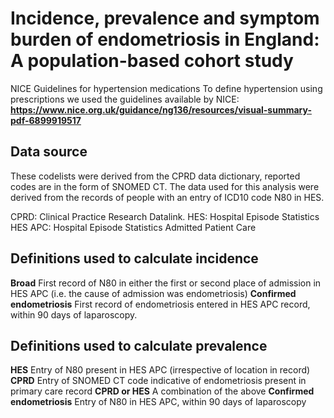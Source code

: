 # Incidence, prevalence and symptom burden of endometriosis in England: A population-based cohort study #

NICE Guidelines for hypertension medications
To define hypertension using prescriptions we used the guidelines available by NICE: **https://www.nice.org.uk/guidance/ng136/resources/visual-summary-pdf-6899919517**

## Data source
These codelists were derived from the CPRD data dictionary, reported codes are in the form of SNOMED CT.
The data used for this analysis were derived from the records of people with an entry of ICD10 code N80 in HES.

CPRD: Clinical Practice Research Datalink. 
HES: Hospital Episode Statistics
HES APC: Hospital Episode Statistics Admitted Patient Care
## Definitions used to calculate incidence
**Broad**
First record of N80 in either the first or second place of admission in HES APC (i.e. the cause of admission was endometriosis)
**Confirmed endometriosis**
First record of endometriosis entered in HES APC record, within 90 days of laparoscopy.
## Definitions used to calculate prevalence
**HES**
Entry of N80 present in HES APC (irrespective of location in record)
**CPRD**
Entry of SNOMED CT code indicative of endometriosis present in primary care record
**CPRD or HES**
A combination of the above
**Confirmed endometriosis**
Entry of N80 in HES APC, within 90 days of laparoscopy


